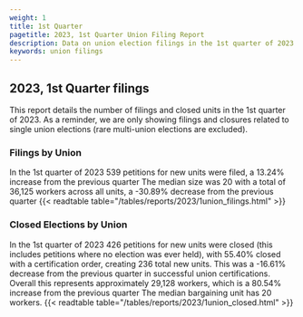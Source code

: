 ```yaml
---
weight: 1
title: 1st Quarter
pagetitle: 2023, 1st Quarter Union Filing Report
description: Data on union election filings in the 1st quarter of 2023
keywords: union filings
---
```


## 2023, 1st Quarter filings

This report details the number of filings and closed units in the 1st quarter of 2023. As a reminder, we are only showing filings and closures related to single union elections (rare multi-union elections are excluded).

### Filings by Union
In the 1st quarter of 2023 539 petitions for new units were filed, a 13.24% increase from the previous quarter The median size was 20 with a total of 36,125 workers across all units, a -30.89% decrease from the previous quarter
{{< readtable table="/tables/reports/2023/1union_filings.html" >}}

### Closed Elections by Union
In the 1st quarter of 2023 426 petitions for new units were closed (this includes petitions where no election was ever held), with 55.40% closed with a certification order, creating 236 total new units. This was a -16.61% decrease from the previous quarter in successful union certifications. Overall this represents approximately 29,128 workers, which is a 80.54% increase from the previous quarter The median bargaining unit has 20 workers.
{{< readtable table="/tables/reports/2023/1union_closed.html" >}}
